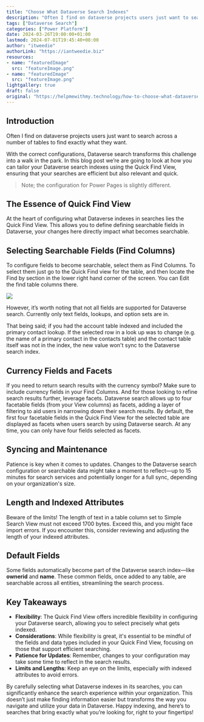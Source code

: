 ```yaml
---
title: "Choose What Dataverse Search Indexes"
description: "Often I find on dataverse projects users just want to search across a number of tables to find exactly what they want. With the correct configurations, Dataverse search transforms this challenge into a walk in the park. In this blog post we’re are going to look at how you can tailor your Dataverse search indexes using the Quick Find View, ensuring that your searches are efficient but also relevant and quick."
tags: ["Dataverse Search"]
categories: ["Power Platform"]
date: 2024-03-26T19:00:00+01:00
lastmod: 2024-07-01T19:45:40+08:00
author: "itweedie"
authorLink: "https://iantweedie.biz"
resources:
- name: "featuredImage"
  src: "featureImage.png"
- name: "featuredImage"
  src: "featureImage.png"
lightgallery: true
draft: false
original: "https://helpmewithmy.technology/how-to-choose-what-dataverse-search-indexes-a-guide/"
---
```

## Introduction

Often I find on dataverse projects users just want to search across a number of tables to find exactly what they want.

With the correct configurations, Dataverse search transforms this challenge into a walk in the park. In this blog post we’re are going to look at how you can tailor your Dataverse search indexes using the Quick Find View, ensuring that your searches are efficient but also relevant and quick.

>Note; the configuration for Power Pages is slightly different.

## The Essence of Quick Find View

At the heart of configuring what Dataverse indexes in searches lies the Quick Find View. This allows you to define defining searchable fields in Dataverse, your changes here directly impact what becomes searchable.

## Selecting Searchable Fields (Find Columns)

To configure fields to become searchable, select them as Find Columns. To select them just go to the Quick Find view for the table, and then locate the Find by section in the lower right hand corner of the screen. You can Edit the find table columns there.

![](https://helpmewithmy.technology/wp-content/uploads/2024/03/image.png)

However, it’s worth noting that not all fields are supported for Dataverse search. Currently only text fields, lookups, and option sets are in.

That being said; if you had the account table indexed and included the primary contact lookup. If the selected row in a look up was to change (e.g. the name of a primary contact in the contacts table) and the contact table itself was not in the index, the new value won't sync to the Dataverse search index.

## Currency Fields and Facets

If you need to return search results with the currency symbol? Make sure to include currency fields in your Find Columns. And for those looking to refine search results further, leverage facets. Dataverse search allows up to four facetable fields (from your View columns) as facets, adding a layer of filtering to aid users in narrowing down their search results. By default, the first four facetable fields in the Quick Find View for the selected table are displayed as facets when users search by using Dataverse search. At any time, you can only have four fields selected as facets.

## Syncing and Maintenance

Patience is key when it comes to updates. Changes to the Dataverse search configuration or searchable data might take a moment to reflect—up to 15 minutes for search services and potentially longer for a full sync, depending on your organization's size.

## Length and Indexed Attributes

Beware of the limits! The length of text in a table column set to Simple Search View must not exceed 1700 bytes. Exceed this, and you might face import errors. If you encounter this, consider reviewing and adjusting the length of your indexed attributes.

## Default Fields

Some fields automatically become part of the Dataverse search index—like **ownerid** and **name**. These common fields, once added to any table, are searchable across all entities, streamlining the search process.

## Key Takeaways

- **Flexibility**: The Quick Find View offers incredible flexibility in configuring your Dataverse search, allowing you to select precisely what gets indexed.
- **Considerations**: While flexibility is great, it's essential to be mindful of the fields and data types included in your Quick Find View, focusing on those that support efficient searching.
- **Patience for Updates**: Remember, changes to your configuration may take some time to reflect in the search results.
- **Limits and Lengths**: Keep an eye on the limits, especially with indexed attributes to avoid errors.

By carefully selecting what Dataverse indexes in its searches, you can significantly enhance the search experience within your organization. This doesn’t just make finding information easier but transforms the way you navigate and utilize your data in Dataverse. Happy indexing, and here’s to searches that bring exactly what you’re looking for, right to your fingertips!